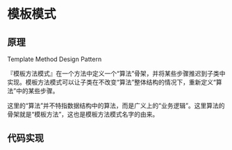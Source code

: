 # 模板模式

## 原理

Template Method Design Pattern



『模板方法模式』在一个方法中定义一个“算法”骨架，并将某些步骤推迟到子类中实现。模板方法模式可以让子类在不改变“算法”整体结构的情况下，重新定义“算法”中的某些步骤。

这里的“算法”并不特指数据结构中的算法，而是广义上的“业务逻辑”。这里算法的骨架就是“模板方法”，这也是模板方法模式名字的由来。



## 代码实现

